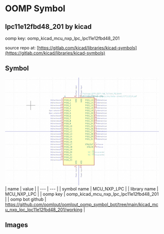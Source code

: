 # OOMP Symbol  
## lpc11e12fbd48_201  by kicad  
  
oomp key: oomp_kicad_mcu_nxp_lpc_lpc11e12fbd48_201  
  
source repo at: [https://gitlab.com/kicad/libraries/kicad-symbols](https://gitlab.com/kicad/libraries/kicad-symbols)  
## Symbol  
  
[![working.png](working_600.png)](working.png)  
| name | value | 
| --- | --- | 
| symbol name | MCU_NXP_LPC | 
| library name | MCU_NXP_LPC | 
| oomp key | oomp_kicad_mcu_nxp_lpc_lpc11e12fbd48_201 | 
| oomp bot github | https://github.com/oomlout/oomlout_oomp_symbol_bot/tree/main/kicad_mcu_nxp_lpc_lpc11e12fbd48_201/working | 
## Images  
